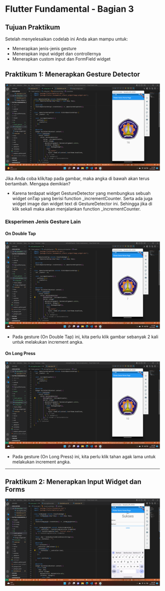 # Flutter Fundamental - Bagian 3

## Tujuan Praktikum

Setelah menyelesaikan codelab ini Anda akan mampu untuk:

* Menerapkan jenis-jenis gesture
* Menerapkan input widget dan controllernya
* Menerapkan custom input dan FormField widget

## Praktikum 1: Menerapkan Gesture Detector

![Gesture Detector On Tap](./images/01.png)

Jika Anda coba klik/tap pada gambar, maka angka di bawah akan terus bertambah. Mengapa demikian?

* Karena terdapat widget GestureDetector yang membungkus sebuah widget onTap yang berisi function _incrementCounter. Serta ada juga widget image dan widget text di GestureDetector ini. Sehingga jika di klik sekali maka akan menjalankan function _incrementCounter.

### Eksperimen Jenis Gesture Lain

#### On Double Tap

![Gesture Detector On Double Tap](./images/01.2.png)

* Pada gesture (On Double Tap) ini, kita perlu klik gambar sebanyak 2 kali untuk melakukan increment angka.


#### On Long Press

![Gesture Detector On Long Press](./images/01.3.png)

* Pada gesture (On Long Press) ini, kita perlu klik tahan agak lama untuk melakukan increment angka.

<hr>

## Praktikum 2: Menerapkan Input Widget dan Forms

![Menerapkan Input Widget dan Forms](./images/02.png)








